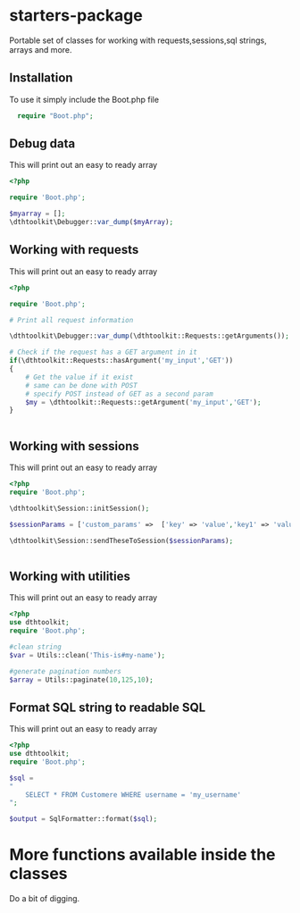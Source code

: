 # starters-package

Portable set of classes for working with requests,sessions,sql strings, arrays and more.


## Installation

To use it simply include the Boot.php file

```php
  require "Boot.php";
```
    
## Debug data
This will print out an easy to ready array

``` php
<?php

require 'Boot.php';

$myarray = [];
\dthtoolkit\Debugger::var_dump($myArray);

```

## Working with requests
This will print out an easy to ready array

``` php
<?php

require 'Boot.php';

# Print all request information

\dthtoolkit\Debugger::var_dump(\dthtoolkit::Requests::getArguments());

# Check if the request has a GET argument in it
if(\dthtoolkit::Requests::hasArgument('my_input','GET'))
{
    # Get the value if it exist
    # same can be done with POST
    # specify POST instead of GET as a second param
    $my = \dthtoolkit::Requests::getArgument('my_input','GET');
}



```


## Working with sessions
This will print out an easy to ready array

``` php
<?php
require 'Boot.php';

\dthtoolkit\Session::initSession();

$sessionParams = ['custom_params' =>  ['key' => 'value','key1' => 'value1','key2' => 'value2']];

\dthtoolkit\Session::sendTheseToSession($sessionParams);



```


## Working with utilities
This will print out an easy to ready array

``` php
<?php
use dthtoolkit;
require 'Boot.php';

#clean string
$var = Utils::clean('This-is#my-name');

#generate pagination numbers
$array = Utils::paginate(10,125,10);

```

## Format SQL string to readable SQL
This will print out an easy to ready array

``` php
<?php
use dthtoolkit;
require 'Boot.php';

$sql = 
"
    SELECT * FROM Customere WHERE username = 'my_username'
";

$output = SqlFormatter::format($sql);
```

# More functions available inside the classes
Do a bit of digging.
